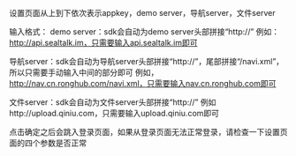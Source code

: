 设置页面从上到下依次表示appkey，demo server，导航server，文件server

输入格式：
demo server：sdk会自动为demo server头部拼接“http://”
例如：http://api.sealtalk.im，只需要输入api.sealtalk.im即可

导航server：sdk会自动为导航server头部拼接“http://”，尾部拼接“/navi.xml”，所以只需要手动输入中间的部分即可
例如，http://nav.cn.ronghub.com/navi.xml，只需要输入nav.cn.ronghub.com即可

文件server：sdk会自动为文件server头部拼接“http://”
例如http://upload.qiniu.com，只需要输入upload.qiniu.com即可

点击确定之后会跳入登录页面，如果从登录页面无法正常登录，请检查一下设置页面的四个参数是否正常